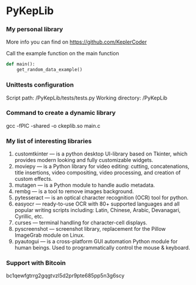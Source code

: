 # PyKepLib
### My personal library
More info you can find on https://github.com/KeplerCoder

Call the example function on the main function
``` python
def main():
    get_random_data_example()
```
### Unittests configuration
Script path: /PyKepLib/tests/tests.py
Working directory: /PyKepLib
### Command to create a dynamic library
gcc -fPIC -shared -o ckeplib.so main.c
### My list of interesting libraries
1. customtkinter — is a python desktop UI-library based on Tkinter, which provides modern looking and fully customizable widgets.
2. moviepy — is a Python library for video editing: cutting, concatenations, title insertions, video compositing, video processing, and creation of custom effects.
3. mutagen — is a Python module to handle audio metadata.
4. rembg — is a tool to remove images background.
5. pytesseract — is an optical character recognition (OCR) tool for python.
6. easyocr — ready-to-use OCR with 80+ supported languages and all popular writing scripts including: Latin, Chinese, Arabic, Devanagari, Cyrillic, etc.
7. curses — terminal handling for character-cell displays.
8. pyscreenshot — screenshot library, replacement for the Pillow ImageGrab module on Linux.
9. pyautogui — is a cross-platform GUI automation Python module for human beings. Used to programmatically control the mouse & keyboard.
### Support with Bitcoin
bc1qewfgtrrg2gqgtvzl5d2pr9pte685pp5n3g6scy
